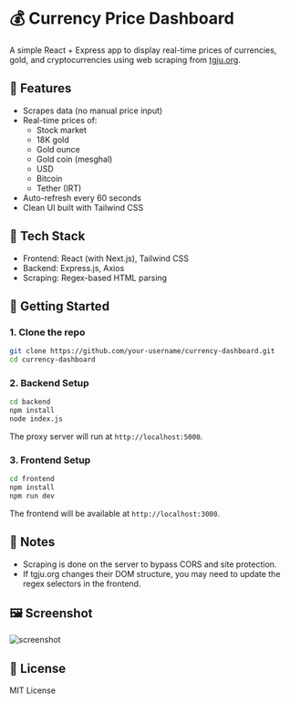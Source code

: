 
# 💰 Currency Price Dashboard

A simple React + Express app to display real-time prices of currencies, gold, and cryptocurrencies using web scraping from [tgju.org](https://www.tgju.org).

## 🧠 Features

- Scrapes data (no manual price input)
- Real-time prices of:
  - Stock market
  - 18K gold
  - Gold ounce
  - Gold coin (mesghal)
  - USD
  - Bitcoin
  - Tether (IRT)
- Auto-refresh every 60 seconds
- Clean UI built with Tailwind CSS

## 🧰 Tech Stack

- Frontend: React (with Next.js), Tailwind CSS
- Backend: Express.js, Axios
- Scraping: Regex-based HTML parsing

## 🚀 Getting Started

### 1. Clone the repo

```bash
git clone https://github.com/your-username/currency-dashboard.git
cd currency-dashboard
```

### 2. Backend Setup

```bash
cd backend
npm install
node index.js
```

The proxy server will run at `http://localhost:5000`.

### 3. Frontend Setup

```bash
cd frontend
npm install
npm run dev
```

The frontend will be available at `http://localhost:3000`.

## 🔐 Notes

- Scraping is done on the server to bypass CORS and site protection.
- If tgju.org changes their DOM structure, you may need to update the regex selectors in the frontend.

## 🖼 Screenshot

![screenshot](./screenshot.png) <!-- optional if you add one -->

## 📄 License

MIT License